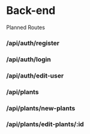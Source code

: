 # Back-end


Planned Routes

### /api/auth/register
### /api/auth/login
### /api/auth/edit-user
### /api/plants
### /api/plants/new-plants
### /api/plants/edit-plants/:id